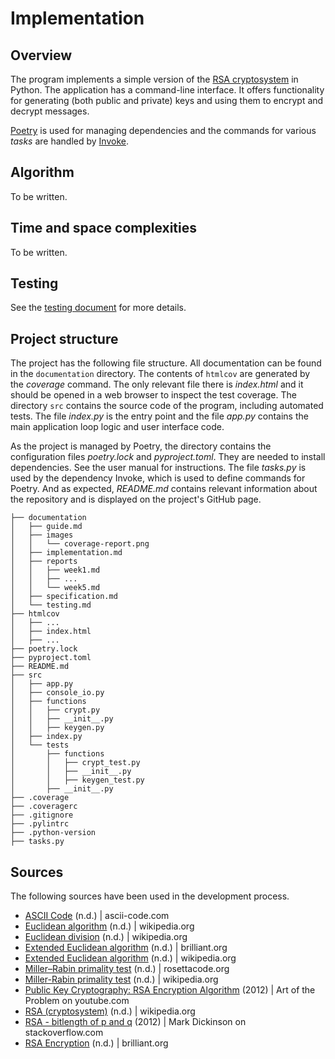 # Implementation

## Overview

The program implements a simple version of the [RSA cryptosystem](https://en.wikipedia.org/wiki/RSA_(cryptosystem)) in Python. The application has a command-line interface. It offers functionality for generating (both public and private) keys and using them to encrypt and decrypt messages.

[Poetry](https://python-poetry.org/) is used for managing dependencies and the commands for various *tasks* are handled by [Invoke](https://www.pyinvoke.org/).

## Algorithm

To be written.

## Time and space complexities

To be written.

## Testing

See the [testing document](testing.md) for more details.

## Project structure

The project has the following file structure. All documentation can be found in the `documentation` directory. The contents of `htmlcov` are generated by the *coverage* command. The only relevant file there is *index.html* and it should be opened in a web browser to inspect the test coverage. The directory `src` contains the source code of the program, including automated tests. The file *index.py* is the entry point and the file *app.py* contains the main application loop logic and user interface code.

As the project is managed by Poetry, the directory contains the configuration files *poetry.lock* and *pyproject.toml*. They are needed to install dependencies. See the user manual for instructions. The file *tasks.py* is used by the dependency Invoke, which is used to define commands for Poetry. And as expected, *README.md* contains relevant information about the repository and is displayed on the project's GitHub page.

```
├── documentation
│   ├── guide.md
│   ├── images
│   │   └── coverage-report.png
│   ├── implementation.md
│   ├── reports
│   │   ├── week1.md
│   │   ├── ...
│   │   └── week5.md
│   ├── specification.md
│   └── testing.md
├── htmlcov
│   ├── ...
│   ├── index.html
│   ├── ...
├── poetry.lock
├── pyproject.toml
├── README.md
├── src
│   ├── app.py
│   ├── console_io.py
│   ├── functions
│   │   ├── crypt.py
│   │   ├── __init__.py
│   │   ├── keygen.py
│   ├── index.py
│   └── tests
│       ├── functions
│       │   ├── crypt_test.py
│       │   ├── __init__.py
│       │   ├── keygen_test.py
│       ├── __init__.py
├── .coverage
├── .coveragerc
├── .gitignore
├── .pylintrc
├── .python-version
├── tasks.py

```

## Sources

The following sources have been used in the development process.

- [ASCII Code](https://www.ascii-code.com/) (n.d.) | ascii-code.com
- [Euclidean algorithm](https://en.wikipedia.org/wiki/Euclidean_algorithm) (n.d.) | wikipedia.org
- [Euclidean division](https://en.wikipedia.org/wiki/Euclidean_division) (n.d.) | wikipedia.org
- [Extended Euclidean algorithm](https://brilliant.org/wiki/extended-euclidean-algorithm/) (n.d.) | brilliant.org
- [Extended Euclidean algorithm](https://en.wikipedia.org/wiki/Extended_Euclidean_algorithm) (n.d.) | wikipedia.org
- [Miller–Rabin primality test](https://rosettacode.org/wiki/Miller%E2%80%93Rabin_primality_test) (n.d.) | rosettacode.org
- [Miller-Rabin primality test](https://en.wikipedia.org/wiki/Miller%E2%80%93Rabin_primality_test) (n.d.) | wikipedia.org
- [Public Key Cryptography: RSA Encryption Algorithm](https://www.youtube.com/watch?v=wXB-V_Keiu8) (2012) | Art of the Problem on youtube.com
- [RSA (cryptosystem)](https://en.wikipedia.org/wiki/RSA_(cryptosystem)) (n.d.) | wikipedia.org
- [RSA - bitlength of p and q](https://stackoverflow.com/questions/12192116/rsa-bitlength-of-p-and-q/12195783#12195783) (2012) | Mark Dickinson on stackoverflow.com
- [RSA Encryption](https://brilliant.org/wiki/rsa-encryption/) (n.d.) | brilliant.org
